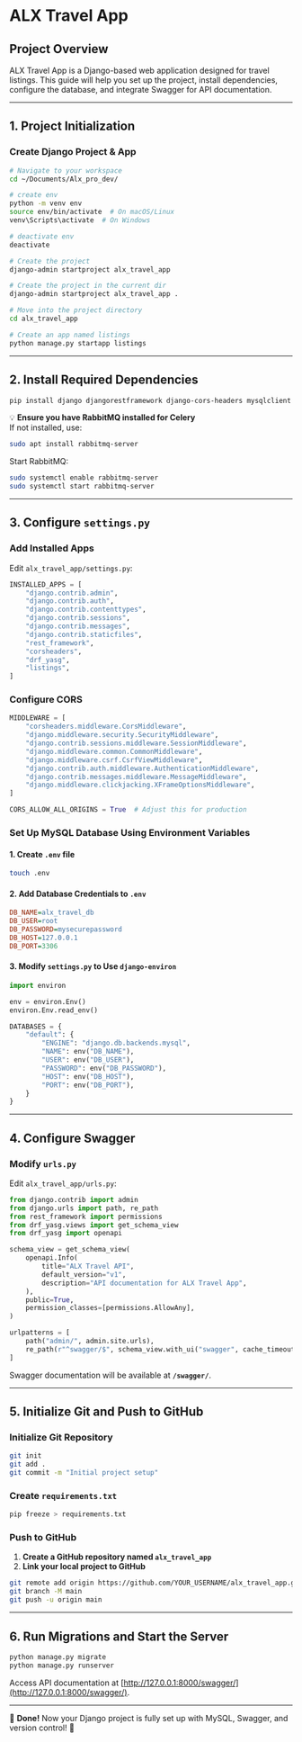# ALX Travel App

## Project Overview
ALX Travel App is a Django-based web application designed for travel listings. This guide will help you set up the project, install dependencies, configure the database, and integrate Swagger for API documentation.

---

## 1. Project Initialization
### Create Django Project & App
```bash
# Navigate to your workspace
cd ~/Documents/Alx_pro_dev/

# create env
python -m venv env
source env/bin/activate  # On macOS/Linux
venv\Scripts\activate  # On Windows

# deactivate env
deactivate

# Create the project
django-admin startproject alx_travel_app

# Create the project in the current dir
django-admin startproject alx_travel_app .

# Move into the project directory
cd alx_travel_app

# Create an app named listings
python manage.py startapp listings
```

---

## 2. Install Required Dependencies
```bash
pip install django djangorestframework django-cors-headers mysqlclient drf-yasg django-environ celery
```
💡 **Ensure you have RabbitMQ installed for Celery**  
If not installed, use:
```bash
sudo apt install rabbitmq-server
```
Start RabbitMQ:
```bash
sudo systemctl enable rabbitmq-server
sudo systemctl start rabbitmq-server
```

---

## 3. Configure `settings.py`
### Add Installed Apps
Edit `alx_travel_app/settings.py`:
```python
INSTALLED_APPS = [
    "django.contrib.admin",
    "django.contrib.auth",
    "django.contrib.contenttypes",
    "django.contrib.sessions",
    "django.contrib.messages",
    "django.contrib.staticfiles",
    "rest_framework",
    "corsheaders",
    "drf_yasg",
    "listings",
]
```

### Configure CORS
```python
MIDDLEWARE = [
    "corsheaders.middleware.CorsMiddleware",
    "django.middleware.security.SecurityMiddleware",
    "django.contrib.sessions.middleware.SessionMiddleware",
    "django.middleware.common.CommonMiddleware",
    "django.middleware.csrf.CsrfViewMiddleware",
    "django.contrib.auth.middleware.AuthenticationMiddleware",
    "django.contrib.messages.middleware.MessageMiddleware",
    "django.middleware.clickjacking.XFrameOptionsMiddleware",
]

CORS_ALLOW_ALL_ORIGINS = True  # Adjust this for production
```

### Set Up MySQL Database Using Environment Variables
#### 1. Create `.env` file
```bash
touch .env
```
#### 2. Add Database Credentials to `.env`
```ini
DB_NAME=alx_travel_db
DB_USER=root
DB_PASSWORD=mysecurepassword
DB_HOST=127.0.0.1
DB_PORT=3306
```
#### 3. Modify `settings.py` to Use `django-environ`
```python
import environ

env = environ.Env()
environ.Env.read_env()

DATABASES = {
    "default": {
        "ENGINE": "django.db.backends.mysql",
        "NAME": env("DB_NAME"),
        "USER": env("DB_USER"),
        "PASSWORD": env("DB_PASSWORD"),
        "HOST": env("DB_HOST"),
        "PORT": env("DB_PORT"),
    }
}
```

---

## 4. Configure Swagger
### Modify `urls.py`
Edit `alx_travel_app/urls.py`:
```python
from django.contrib import admin
from django.urls import path, re_path
from rest_framework import permissions
from drf_yasg.views import get_schema_view
from drf_yasg import openapi

schema_view = get_schema_view(
    openapi.Info(
        title="ALX Travel API",
        default_version="v1",
        description="API documentation for ALX Travel App",
    ),
    public=True,
    permission_classes=[permissions.AllowAny],
)

urlpatterns = [
    path("admin/", admin.site.urls),
    re_path(r"^swagger/$", schema_view.with_ui("swagger", cache_timeout=0), name="swagger-ui"),
]
```
Swagger documentation will be available at **`/swagger/`**.

---

## 5. Initialize Git and Push to GitHub
### Initialize Git Repository
```bash
git init
git add .
git commit -m "Initial project setup"
```

### Create `requirements.txt`
```bash
pip freeze > requirements.txt
```

### Push to GitHub
1. **Create a GitHub repository named `alx_travel_app`**  
2. **Link your local project to GitHub**
```bash
git remote add origin https://github.com/YOUR_USERNAME/alx_travel_app.git
git branch -M main
git push -u origin main
```

---

## 6. Run Migrations and Start the Server
```bash
python manage.py migrate
python manage.py runserver
```
Access API documentation at [http://127.0.0.1:8000/swagger/](http://127.0.0.1:8000/swagger/).

---

🎉 **Done!** Now your Django project is fully set up with MySQL, Swagger, and version control! 🚀

